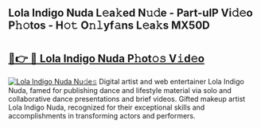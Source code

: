 ## Lola Indigo Nuda L𝚎a𝚔ed N𝚞𝚍e - Part-uIP Vi𝚍𝚎o P𝚑𝚘tos - H𝚘𝚝 O𝚗𝚕yf𝚊ns L𝚎a𝚔s MX50D

# <h2><a href="http://kff5rld.oniu.top/?m=Lola+Indigo+Nuda">🔗👉 🔴 Lola Indigo Nuda P𝚑ot𝚘𝚜 V𝚒d𝚎o</a></h2>

[![Lola Indigo Nuda Nu𝚍e𝚜](https://i.imgur.com/0qMVB7G.gif)](http://kff5rld.oniu.top/?m=Lola+Indigo+Nuda)
Digital artist and web entertainer Lola Indigo Nuda, famed for publishing dance and lifestyle material via solo and collaborative dance presentations and brief videos. Gifted makeup artist Lola Indigo Nuda, recognized for their exceptional skills and accomplishments in transforming actors and performers.  
